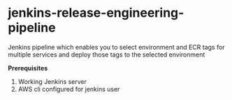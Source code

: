 # jenkins-release-engineering-pipeline

Jenkins pipeline which enables you to select environment and ECR tags for multiple services and deploy those tags to the selected environment

**Prerequisites**

1. Working Jenkins server
2. AWS cli configured for jenkins user
